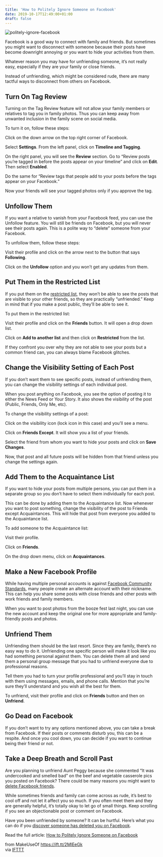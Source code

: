 ```yaml
---
title: 'How to Politely Ignore Someone on Facebook'
date: 2019-10-17T12:49:00+01:00
draft: false
---
```


![politely-ignore-facebook](https://static.makeuseof.com/wp-content/uploads/2019/10/politely-ignore-facebook.jpg)

Facebook is a good way to connect with family and friends. But sometimes you might want to disconnect with someone because their posts have become downright annoying or you want to hide your activities from them.

Whatever reason you may have for unfriending someone, it’s not really easy, especially if they are your family or close friends.

Instead of unfriending, which might be considered rude, there are many tactful ways to disconnect from others on Facebook.

Turn On Tag Review
------------------

Turning on the Tag Review feature will not allow your family members or relatives to tag you in family photos. Thus you can keep away from unwanted inclusion in the family scene on social media.

To turn it on, follow these steps:

Click on the down arrow on the top right corner of Facebook.

Select **Settings**. From the left panel, click on **Timeline and Tagging**.

On the right panel, you will see the **Review** section. Go to “Review posts you’re tagged in before the posts appear on your timeline” and click on **Edit**. Then select **Enabled**.

Do the same for “Review tags that people add to your posts before the tags appear on your Facebook.”

Now your friends will see your tagged photos only if you approve the tag.

Unfollow Them
-------------

If you want a relative to vanish from your Facebook feed, you can use the Unfollow feature. You will still be friends on Facebook, but you will never see their posts again. This is a polite way to “delete” someone from your Facebook.

To unfollow them, follow these steps:

Visit their profile and click on the arrow next to the button that says **Following**.

Click on the **Unfollow** option and you won’t get any updates from them.

Put Them in the Restricted List
-------------------------------

If you put them on the [restricted list](//www.makeuseof.com/tag/limit-can-see-facebook-posts-restricted-list/), they won’t be able to see the posts that are visible to your other friends, so they are practically “unfriended.” Keep in mind that if you make a post public, they’ll be able to see it.

To put them in the restricted list:

Visit their profile and click on the **Friends** button. It will open a drop down list.

Click on **Add to another list** and then click on **Restricted** from the list.

If they confront you over why they are not able to see your posts but a common friend can, you can always blame Facebook glitches.

Change the Visibility Setting of Each Post
------------------------------------------

If you don’t want them to see specific posts, instead of unfriending them, you can change the visibility settings of each individual post.

When you post anything on Facebook, you see the option of posting it to either the News Feed or Your Story. It also shows the visibility of the post (Public, Friends, Only Me, etc).

To change the visibility settings of a post:

Click on the visibility icon (lock icon in this case) and you’ll see a menu.

Click on **Friends Except**. It will show you a list of your friends.

Select the friend from whom you want to hide your posts and click on **Save Changes**.

Now, that post and all future posts will be hidden from that friend unless you change the settings again.

Add Them to the Acquaintance List
---------------------------------

If you want to hide your posts from multiple persons, you can put them in a separate group so you don’t have to select them individually for each post.

This can be done by adding them to the Acquaintance list. Now whenever you want to post something, change the visibility of the post to Friends except Acquaintances. This will hide that post from everyone you added to the Acquaintance list.

To add someone to the Acquaintance list:

Visit their profile.

Click on **Friends**.

On the drop down menu, click on **Acquaintances**.

Make a New Facebook Profile
---------------------------

While having multiple personal accounts is against [Facebook Community Standards](https://www.facebook.com/communitystandards), many people create an alternate account with their nickname. This can help you share some posts with close friends and other posts with work friends and family members.

When you want to post photos from the booze fest last night, you can use the new account and keep the original one for more appropriate and family-friendly posts and photos.

Unfriend Them
-------------

Unfriending them should be the last resort. Since they are family, there’s no easy way to do it. Unfriending one specific person will make it look like you had something personal against them. You can delete them all and send them a personal group message that you had to unfriend everyone due to professional reasons.

Tell them you had to turn your profile professional and you’ll stay in touch with them using messages, emails, and phone calls. Mention that you’re sure they’ll understand and you wish all the best for them.

To unfriend, visit their profile and click on **Friends** button and then on **Unfriend**.

Go Dead on Facebook
-------------------

If you don’t want to try any options mentioned above, you can take a break from Facebook. If their posts or comments disturb you, this can be a respite. And once you cool down, you can decide if you want to continue being their friend or not.

Take a Deep Breath and Scroll Past
----------------------------------

Are you planning to unfriend Aunt Peggy because she commented “It was undercooked and smelled bad” on the beef and vegetable casserole pics you posted on Facebook? There could be many reasons you might want to [delete Facebook friends](//www.makeuseof.com/tag/5-reasons-start-deleting-facebook-friends/).

While sometimes friends and family can come across as rude, it’s best to cool off and not let it affect you so much. If you often meet them and they are generally helpful, it’s totally okay to let go of small things. Keep scrolling if you see an objectionable post or comment on Facebook.

Have you been unfriended by someone? It can be hurtful. Here’s what you can do if you [discover someone has deleted you on Facebook](//www.makeuseof.com/tag/unfriended-unfollowed-rejection-social-media/).

Read the full article: [How to Politely Ignore Someone on Facebook](https://www.makeuseof.com/tag/politely-ignore-facebook/)

  
  
from MakeUseOf https://ift.tt/2MlEeGk  
via [IFTTT](https://ifttt.com/?ref=da&site=blogger)